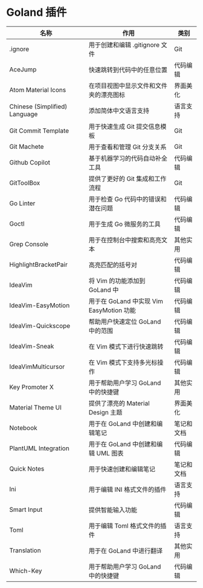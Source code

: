# Goland 插件

| 名称                          | 作用                                           | 类别       |
| ----------------------------- | ---------------------------------------------- | ---------- |
| .ignore                       | 用于创建和编辑 .gitignore 文件                 | Git        |
| AceJump                       | 快速跳转到代码中的任意位置                     | 代码编辑   |
| Atom Material Icons           | 在项目视图中显示文件和文件夹的漂亮图标         | 界面美化   |
| Chinese (Simplified) Language | 添加简体中文语言支持                           | 语言支持   |
| Git Commit Template           | 用于快速生成 Git 提交信息模板                  | Git        |
| Git Machete                   | 用于查看和管理 Git 分支关系                    | Git        |
| Github Copilot                | 基于机器学习的代码自动补全工具                 | 代码编辑   |
| GitToolBox                    | 提供了更好的 Git 集成和工作流程                | Git        |
| Go Linter                     | 用于检查 Go 代码中的错误和潜在问题             | 代码编辑   |
| Goctl                         | 用于生成 Go 微服务的工具                       | 代码编辑   |
| Grep Console                  | 用于在控制台中搜索和高亮文本                   | 其他实用   |
| HighlightBracketPair          | 高亮匹配的括号对                             | 代码编辑   |
| IdeaVim                       | 将 Vim 的功能添加到 GoLand 中                  | 代码编辑   |
| IdeaVim-EasyMotion            | 用于在 GoLand 中实现 Vim EasyMotion 功能       | 代码编辑   |
| IdeaVim-Quickscope            | 帮助用户快速定位 GoLand 中的范围               | 代码编辑   |
| IdeaVim-Sneak                 | 在 Vim 模式下进行快速跳转                     | 代码编辑   |
| IdeaVimMulticursor            | 在 Vim 模式下支持多光标操作                   | 代码编辑   |
| Key Promoter X                | 用于帮助用户学习 GoLand 中的快捷键             | 其他实用   |
| Material Theme UI             | 提供了漂亮的 Material Design 主题              | 界面美化   |
| Notebook                      | 用于在 GoLand 中创建和编辑笔记                 | 笔记和文档 |
| PlantUML Integration          | 用于在 GoLand 中创建和编辑 UML 图表            | 代码编辑   |
| Quick Notes                   | 用于快速创建和编辑笔记                         | 笔记和文档 |
| Ini                           | 用于编辑 INI 格式文件的插件                    | 语言支持   |
| Smart Input                   | 提供智能输入功能                             | 代码编辑   |
| Toml                          | 用于编辑 Toml 格式文件的插件                   | 语言支持   |
| Translation                   | 用于在 GoLand 中进行翻译                       | 其他实用   |
| Which-Key                     | 用于帮助用户学习 GoLand 中的快捷键             | 代码编辑   |